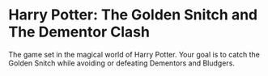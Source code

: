 # Harry Potter: The Golden Snitch and The Dementor Clash

The game set in the magical world of Harry Potter. Your goal is to catch the Golden Snitch while avoiding or defeating Dementors and Bludgers.
